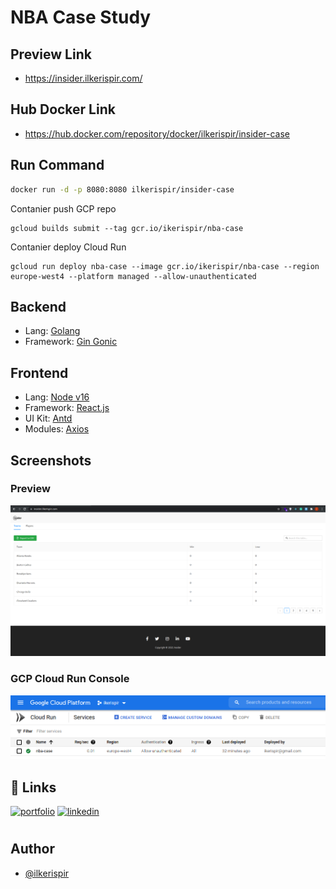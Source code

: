 # NBA Case Study

## Preview Link
* https://insider.ilkerispir.com/

## Hub Docker Link
* https://hub.docker.com/repository/docker/ilkerispir/insider-case

## Run Command

```bash
docker run -d -p 8080:8080 ilkerispir/insider-case
```

Contanier push GCP repo 
```
gcloud builds submit --tag gcr.io/ikerispir/nba-case
```

Contanier deploy Cloud Run 
```
gcloud run deploy nba-case --image gcr.io/ikerispir/nba-case --region europe-west4 --platform managed --allow-unauthenticated
```

## Backend

* Lang: [Golang](https://golang.org/)
* Framework: [Gin Gonic](https://gin-gonic.com/)

## Frontend

* Lang: [Node v16](https://nodejs.org/en/)
* Framework: [React.js](https://reactjs.org/)
* UI Kit: [Antd](https://ant.design/)
* Modules: [Axios](https://www.npmjs.com/package/axios)

## Screenshots
### Preview
![Preview](images/preview.png)
### GCP Cloud Run Console
![Cloud Run](images/gcp-cloud-run.png)

## 🔗 Links
[![portfolio](https://img.shields.io/badge/my_portfolio-000?style=for-the-badge&logo=ko-fi&logoColor=white)](https://ilkerispir.com/)
[![linkedin](https://img.shields.io/badge/linkedin-0A66C2?style=for-the-badge&logo=linkedin&logoColor=white)](https://www.linkedin.com/in/ilkerispir/)

#

## Author
- [@ilkerispir](https://www.github.com/ilkerispir)